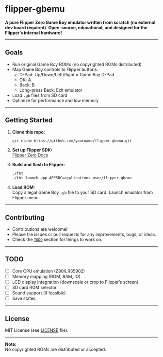# flipper-gbemu

**A pure Flipper Zero Game Boy emulator written from scratch (no external dev board required). Open-source, educational, and designed for the Flipper’s internal hardware!**

---

## Goals

- Run original Game Boy ROMs (no copyrighted ROMs distributed)
- Map Game Boy controls to Flipper buttons:
  - D-Pad: Up/Down/Left/Right = Game Boy D-Pad
  - OK: A
  - Back: B
  - Long-press Back: Exit emulator
- Load `.gb` files from SD card
- Optimize for performance and low memory

---

## Getting Started

1. **Clone this repo:**
    ```bash
    git clone https://github.com/yourname/flipper-gbemu.git
    ```
2. **Set up Flipper SDK:**  
   [Flipper Zero Docs](https://docs.flipperzero.one/devtools/dev-qflipper/installation)

3. **Build and flash to Flipper:**
    ```bash
    ./fbt
    ./fbt launch_app APPSRC=applications_user/flipper-gbemu
    ```

4. **Load ROM:**  
   Copy a legal Game Boy `.gb` file to your SD card. Launch emulator from Flipper menu.

---

## Contributing

- Contributions are welcome!
- Please file issues or pull requests for any improvements, bugs, or ideas.
- Check the [`TODO`](#todo) section for things to work on.

---

## TODO

- [ ] Core CPU emulation (Z80/LR35902)
- [ ] Memory mapping (ROM, RAM, IO)
- [ ] LCD display integration (downscale or crop to Flipper’s screen)
- [ ] SD card ROM selector
- [ ] Sound support (if feasible)
- [ ] Save states

---

## License

MIT License (see [LICENSE](LICENSE) file).

---

**Note:**  
No copyrighted ROMs are distributed or accepted.

